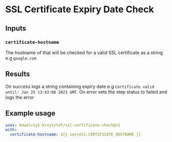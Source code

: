 # SSL Certificate Expiry Date Check

## Inputs

### `certificate-hostname`

The hostname of that will be checked for a valid SSL certificate as a string e.g `google.com`

## Results

On success logs a string containing expiry date e.g `Certificate valid until: Jan 25 13:43:08 2023 GMT`.
On error sets the step status to failed and logs the error

## Example usage

```yaml
uses: kowalczyk-krzysztof/ssl-certificate-check@v1
with:
  certificate-hostname: ${{ secrets.CERTIFICATE_HOSTNAME }}
```
